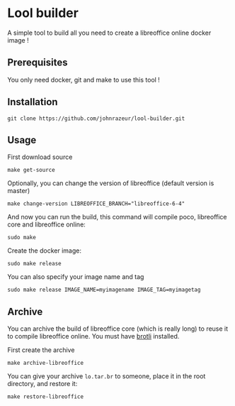 # Lool builder

A simple tool to build all you need to create a libreoffice online docker image !

## Prerequisites

You only need docker, git and make to use this tool !

## Installation

```
git clone https://github.com/johnrazeur/lool-builder.git
```

## Usage

First download source

```
make get-source
```

Optionally, you can change the version of libreoffice (default version is master)

```
make change-version LIBREOFFICE_BRANCH="libreoffice-6-4"
```

And now you can run the build, this command will compile poco, libreoffice core and libreoffice online:
```
sudo make
```

Create the docker image:
```
sudo make release
```

You can also specify your image name and tag
```
sudo make release IMAGE_NAME=myimagename IMAGE_TAG=myimagetag
```

## Archive

You can archive the build of libreoffice core (which is really long) to reuse it to compile libreoffice online. You must have [brotli](https://github.com/google/brotli) installed.

First create the archive

```
make archive-libreoffice
```

You can give your archive `lo.tar.br` to someone, place it in the root directory, and restore it:

```
make restore-libreoffice
```